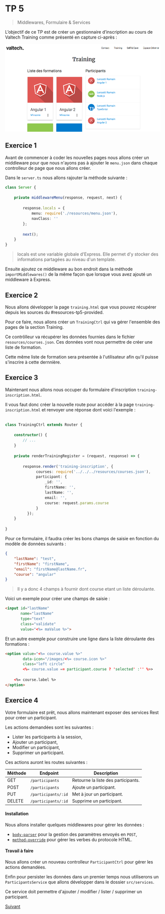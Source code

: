 # TP 5 
> Middlewares, Formulaire & Services

L’objectif de ce TP est de créer un gestionnaire d’inscription au cours de Valtech Training comme présenté en capture ci-après :

![capture](images/training.png)

## Exercice 1

Avant de commencer à coder les nouvelles pages nous allons créer un middleware pour que nous n'ayons pas à
ajouter le `menu.json` dans chaque controlleur de page que nous allons créer.

Dans le `server.ts` nous allons rajouter la méthode suivante :

```typescript
class Server {
    
    private middlewareMenu(response, request, next) {
        
        response.locals = {
            menu: require('./resources/menu.json'),
            navClass: ''
        };
        
        next();
    }
}
```
> locals est une variable globale d'Express. Elle permet d'y stocker des informations partagées au niveau d'un template.

Ensuite ajoutez ce middleware au bon endroit dans la méthode `importMiddlewares()` de la même façon
que lorsque vous avez ajouté un middleware à Express.

## Exercice 2

Nous allons développer la page `training.html` que vous pouvez récupérer depuis les sources du #resources-tp5-provided.

Pour ce faire, nous allons créer un `TrainingCtrl` qui va gérer l'ensemble des pages de la section Training.

Ce contrôlleur va récupérer les données fournies dans le fichier `resources/courses.json`. Ces données vont nous permettre de créer 
une liste de formation.

Cette même liste de formation sera présentée à l'utilisateur afin qu'il puisse s'inscrire à cette dernnière.

## Exercice 3

Maintenant nous allons nous occuper du formulaire d'inscription `training-inscription.html`.

Il vous faut donc créer la nouvelle route pour accéder à la page `training-inscription.html` et 
renvoyer une réponse dont voici l'exemple :

```typescript

class TrainingCtrl extends Router {
    
    constructor() {
        // ...
    }
    
    private renderTrainingRegister = (request, response) => {
        
        response.render('training-inscription', {
              courses: require('../../../resources/courses.json'),
              participant: {
                  _id: '',
                  firstName: '',
                  lastName: '',
                  email: '',
                  course: request.params.course
              }
          });  
    }
  
}


```

Pour ce formulaire, il faudra créer les bons champs de saisie en fonction du modèle de données suivants :

```json
{
    "lastName": "test",
    "firstName": "firstName",
    "email": "firstName@lastName.fr",
    "course": "angular"
}
```
> Il y a donc 4 champs à fournir dont course etant un liste déroulante.

Voici un exemple pour créer une champs de saisie :
```html
<input id="lastName"
       name="lastName"
       type="text"
       class="validate"
       value="<%= maValue %>">
```

Et un autre exemple pour construire une ligne dans la liste déroulante des formations :

```html
<option value="<%= course.value %>" 
        data-icon="/images/<%= course.icon %>"
        class="left circle"
        <%= course.value == participant.course ? 'selected' :'' %>>
        
    <%= course.label %>
</option>
```

## Exercice 4

Votre formulaire est prêt, nous allons maintenant exposer des services Rest pour créer un participant.

Les actions demandées sont les suivantes :

* Lister les participants à la session,
* Ajouter un participant,
* Modifier un participant,
* Supprimer un participant.

Ces actions auront les routes suivantes :

Méthode | Endpoint | Description
---|---|---
GET | `/participants` | Retourne la liste des participants.
POST | `/participants` | Ajoute un participant.
PUT | `/participants/:id` | Met à jour un participant.
DELETE | `/participants/:id` | Supprime un participant.

#### Installation

Nous allons installer quelques middlewares pour gérer les données :

* [`body-parser`](https://github.com/expressjs/body-parser) pour la gestion des paramètres envoyés en `POST`,
* [`method-override`](https://github.com/expressjs/method-override) pour gérer les verbes du protocole HTML.

#### Travail à faire

Nous allons créer un nouveau controlleur `ParticipantCtrl` pour gérer les actions demandées.

Enfin pour persister les données dans un premier temps nous utiliserons un `ParticipantsService` que allons 
développer dans le dossier `src/services`.

Ce service doit permettre d'ajouter / modifier / lister / supprimer un participant.

[Suivant](tp6-squaregame-socketio.md)